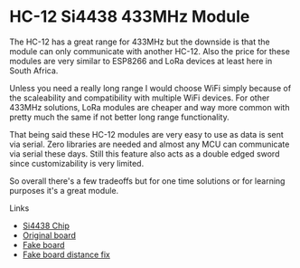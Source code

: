 # HC-12 Si4438 433MHz Module

The HC-12 has a great range for 433MHz but the downside is that the module can only communicate with another HC-12. Also the price for these modules are very similar to ESP8266 and LoRa devices at least here in South Africa.

Unless you need a really long range I would choose WiFi simply because of the scaleability and compatibility with multiple WiFi devices. For other 433MHz solutions, LoRa modules are cheaper and way more common with pretty much the same if not better long range functionality.

That being said these HC-12 modules are very easy to use as data is sent via serial. Zero libraries are needed and almost any MCU can communicate via serial these days. Still this feature also acts as a double edged sword since customizability is very limited.

So overall there's a few tradeoffs but for one time solutions or for learning purposes it's a great module.

Links
- [Si4438 Chip](https://www.silabs.com/wireless/proprietary/ezradiopro-sub-ghz-ics/device.si4438)
- [Original board](https://make.net.za/product/hc12-si4438-433mhz-module/)
- [Fake board](https://botshop.co.za/products/hc-12-si4463-wireless-serial-module-433-mhz-1000m)
- [Fake board distance fix](https://www.instructables.com/HC-12-Distance-Problems/)
